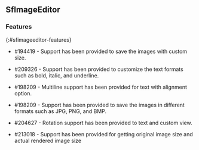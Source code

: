 ## SfImageEditor
 
 ### Features
{:#sfimageeditor-features}
 
 * \#194419 - Support has been provided to save the images with custom size.

* \#209326 - Support has been provided to customize the text formats such as bold, italic, and underline.

* \#198209 - Multiline support has been provided for text with alignment option.

* \#198209 - Support has been provided to save the images in different formats such as JPG, PNG, and BMP.

* \#204627 - Rotation support has been provided to text and custom view.

* \#213018 - Support has been provided for getting original image size and actual rendered image size
